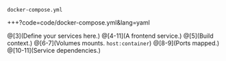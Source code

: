`docker-compose.yml`

+++?code=code/docker-compose.yml&lang=yaml

@[3](Define your services here.)
@[4-11](A frontend service.)
@[5](Build context.)
@[6-7](Volumes mounts. `host:container`)
@[8-9](Ports mapped.)
@[10-11](Service dependencies.)